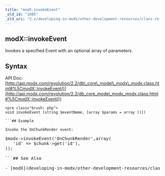 ```yaml
---
title: "modX.invokeEvent"
_old_id: "1085"
_old_uri: "2.x/developing-in-modx/other-development-resources/class-reference/modx/modx.invokeevent"
---
```


## modX::invokeEvent

Invokes a specified Event with an optional array of parameters.

## Syntax

API Doc: [http://api.modx.com/revolution/2.2/db\_core\_model\_modx\_modx.class.html#%5CmodX::invokeEvent()](http://api.modx.com/revolution/2.2/db_core_model_modx_modx.class.html#%5CmodX::invokeEvent())

```
<pre class="brush: php">
void invokeEvent (string $eventName, [array $params = array ()])

```## Example

Invoke the OnChunkRender event:

```
<pre class="brush: php">
$modx->invokeEvent('OnChunkRender',array(
   'id' => $chunk->get('id'),
));

```## See Also

- [modX](developing-in-modx/other-development-resources/class-reference/modx "modX")